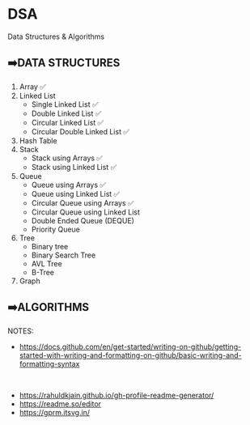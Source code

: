 # DSA

Data Structures & Algorithms

## ➡️DATA STRUCTURES
1. Array ✅<br>
2. Linked List<br>
    - Single Linked List ✅<br>
    - Double Linked List ✅<br>
    - Circular Linked List ✅<br>
    - Circular Double Linked List ✅<br>
3. Hash Table<br>
4. Stack<br>
    - Stack using Arrays ✅<br>
    - Stack using Linked List ✅<br>
5. Queue<br>
    - Queue using Arrays ✅<br>
    - Queue using Linked List ✅<br>
    - Circular Queue using Arrays ✅<br>
    - Circular Queue using Linked List<br>
    - Double Ended Queue (DEQUE)<br>
    - Priority Queue<br>
6. Tree<br>
    - Binary tree<br>
    - Binary Search Tree<br>
    - AVL Tree<br>
    - B-Tree<br>
7. Graph<br>

## ➡️ALGORITHMS


NOTES: 
- https://docs.github.com/en/get-started/writing-on-github/getting-started-with-writing-and-formatting-on-github/basic-writing-and-formatting-syntax

<br>

- https://rahuldkjain.github.io/gh-profile-readme-generator/
- https://readme.so/editor
- https://gprm.itsvg.in/